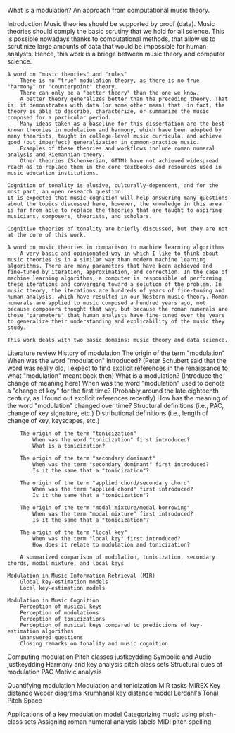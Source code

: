 What is a modulation? An approach from computational music theory.

Introduction
	Music theories should be supported by proof (data).
    Music theories should comply the basic scrutiny that we hold for all science.
    This is possible nowadays thanks to computational methods, that allow us to scrutinize large amounts of data that would be impossible for human analysts.
    Hence, this work is a bridge between music theory and computer science.

    A word on "music theories" and "rules"
        There is no "true" modulation theory, as there is no true "harmony" or "counterpoint" theory.
        There can only be a "better theory" than the one we know.
        A better theory generalizes better than the preceding theory. That is, it demonstrates with data (or some other mean) that, in fact, the theory is able to describe, characterize, or summarize the music composed for a particular period.
        Many ideas taken as a baseline for this dissertation are the best-known theories in modulation and harmony, which have been adopted by many theorists, taught in college-level music curricula, and achieve good (but imperfect) generalization in common-practice music.
        Examples of these theories and workflows include roman numeral analysis and Riemannian-theory.
        Other theories (Schenkerian, GTTM) have not achieved widespread reach as to replace them in the core textbooks and resources used in music education institutions.

    Cognition of tonality is elusive, culturally-dependent, and for the most part, an open research question. 
    It is expected that music cognition will help answering many questions about the topics discussed here, however, the knowledge in this area is far from able to replace the theories that are taught to aspiring musicians, composers, theorists, and scholars.

    Cognitive theories of tonality are briefly discussed, but they are not at the core of this work.

    A word on music theories in comparison to machine learning algorithms
        A very basic and opinionated way in which I like to think about music theories is in a similar way than modern machine learning algorithms. There are many parameters that have been achieved and fine-tuned by iteration, approximation, and correction. In the case of machine learning algorithms, a computer is responsible of performing these iterations and converging toward a solution of the problem. In music theory, the iterations are hundreds of years of fine-tuning and human analysis, which have resulted in our Western music theory. Roman numerals are applied to music composed a hundred years ago, not because composers thought that way, but because the roman numerals are those "parameters" that human analysts have fine-tuned over the years to generalize their understanding and explicability of the music they study.
    
    This work deals with two basic domains: music theory and data science.
    
Literature review
    History of modulation
        The origin of the term "modulation"
            When was the word "modulation" introduced?
                (Peter Schubert said that the word was really old, I expect to find explicit references in the renaissance to what "modulation" meant back then)
            What is a modulation?
                (Introduce the change of meaning here)
            When was the word "modulation" used to denote a "change of key" for the first time?
                (Probably around the late eighteenth century, as I found out explicit references recently)
            How has the meaning of the word "modulation" changed over time?
                Structural definitions (i.e., PAC, change of key signature, etc.)
                Distributional definitions (i.e., length of change of key, keyscapes, etc.)  

        The origin of the term "tonicization"
            When was the word "tonicization" first introduced?
            What is a tonicization?

        The origin of the term "secondary dominant"
            When was the term "secondary dominant" first introduced?
            Is it the same that a "tonicization"?        

        The origin of the term "applied chord/secondary chord"
            When was the term "applied chord" first introduced?
            Is it the same that a "tonicization"?

        The origin of the term "modal mixture/modal borrowing"
            When was the term "modal mixture" first introduced?
            Is it the same that a "tonicization"?

        The origin of the term "local key"
            When was the term "local key" first introduced?
            How does it relate to modulation and tonicization?

        A summarized comparison of modulation, tonicization, secondary chords, modal mixture, and local keys
    
    Modulation in Music Information Retrieval (MIR)
        Global key-estimation models
        Local key-estimation models

    Modulation in Music Cognition
        Perception of musical keys
        Perception of modulations
        Perception of tonicizations
        Perception of musical keys compared to predictions of key-estimation algorithms
        Unanswered questions
        Closing remarks on tonality and music cognition

Computing modulation
    Pitch classes
        justkeydding
    Symbolic and Audio
        justkeydding
    Harmony and key analysis
        pitch class sets
    Structural cues of modulation
        PAC
        Motivic analysis

Quantifying modulation
    Modulation and tonicization MIR tasks
    MIREX
    Key distance
    Weber diagrams
    Krumhansl key distance model
    Lerdahl's Tonal Pitch Space    

Applications of a key modulation model
    Categorizing music using pitch-class sets
    Assigning roman numeral analysis labels
    MIDI pitch spelling

